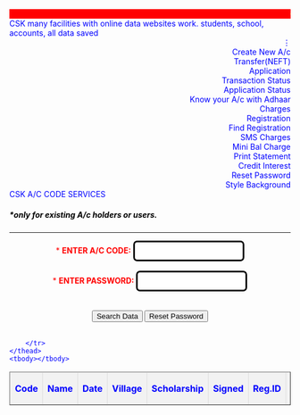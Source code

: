 <!DOCTYPE html>
<html lang="en">
<head>
    <meta charset="UTF-8">
    <meta name="viewport" content="width=device-width, initial-scale=1.0">
    <title>Registration Details</title>
    <style>
       
    
   .upload-box {
            position: absolute;
            top: 20px;
            left: 20px;
            background: rgba(255, 255, 255, 0.8);
            padding: 15px;
            border-radius: 10px;
        }
       
       
 
 body {
 
  transition: background-image 0.5s ease-in-out;
    margin: 0;
    padding: 0;
   font-family: 'Nunito', sans-serif;
  }

   .container, .footer, .menu-container {
    
    
    
   border-radius: 10px;
    box-shadow: 0px 0px 10px rgba(0,0,0,0.1);
    padding: 15px;
    margin: 20px;
  }
 
   button {
      padding: 10px 20px;
      background-color: black;
      color: white;
      border: none;
      border-radius: 5px;
      cursor: pointer;
    }

  .result {
      background: #e6ffe6;
      padding: 15px;
      border-radius: 10px;
      margin-top: 15px;
    }   
       
  .footer {
    background-color: #f1f1f1;
    text-align: center;
    font-weight: bold;
    padding: 10px;
    border-top: 3px solid #004aad;
  }

       
       
       
       
       
       
       
       
       
       
       
       
  .container {
      
  padding: 20px;
      border-radius: 10px;
      box-shadow: 0 0 10px #ccc;
      max-width: 1000px;
      margin: auto;
    }
       
       
       
       
           
   .ss {
      background-color: yellow;
      padding: 15px;
      border-radius: 10px;
      box-shadow: 0 0 10px #ccc;
      max-width: 1000px;
      margin: auto;
    }
       
       
       
       
       
   .codes    {
               border: 2px solid black;
            border-radius: 4px;
            outline: none;
            padding: 4px;
            color: black;
            
   }
       
       
.cods    {
           
   border: 2px solid black;
            border-radius: 7px;
            outline: none;
            padding: 8px;
            color: black;
            
   }   
        .sub {
            color: white;
            background: blue;
            padding: 10px 20px;
            border: none;
            cursor: pointer;
            border-radius: 15px;
        }
        .sub:hover {
            background-color: darkgreen;
        }
        table {
            width: 100%;
            border-collapse: collapse;
        }
        th, td {
            border: 1px solid #dddddd;
            text-align: left;
            padding: 8px;
        }
        th {
            background-color: #f2f2f2;
            font-weight: bold;
        }
        td {
            color: black;
            font-weight: bold;
        }
     
     
     
 .code {
            border: 2px solid black;
            border-radius: 5px;
            outline: none;
            padding: 5px;
            color: black;
        }
        .pass {
            border: 3px solid black;
            border-radius: 7px;
            outline: none;
            padding: 8px;
            color: black;
        }
        .code:focus {
            border: 2px solid blue;
        }
        .pass:focus {
            border: 3px solid red;
        }
      .menu-container {
      
background-color: white;
    position: relative;
    text-align: right;
  }

  .dots {
    font-size: 24px;
    cursor: pointer;
  }
  
.menu-options {

background-color: white;
  display: none;
  position: absolute;
  right: 0;
  top: 30px;
  background color: white;
  border: 1px solid #ccc;
  width: 160px;
  box-shadow: 0px 4px 8px rgba(0,0,0,0.1);
  z-index: 999;
  color: black;
  text-align: left;
  
}

.menu-options div {
  padding: 10px;
  cursor: pointer;
  border-bottom: 1px solid #eee;
}

.menu-options div:hover {
  background-color: #f2f2f2;
  
  font-weight: bold;
}   
           
        
      
   .spinner {
  border: 8px solid #f3f3f3;
  border-top: 8px solid blue;
  border-radius: 50%;
  width: 60px;
  height: 60px;
  animation: spin 1s linear infinite;
  margin: auto;
}

@keyframes spin {
  0% { transform: rotate(0deg); }
  100% { transform: rotate(360deg); }
}

.logo-header {
  background: linear-gradient(90deg, #004aad, #0096c7);
  color: white;
  padding: 10px ;
  font-family: 'Segoe UI', sans-serif;
  display: flex;
  align-items: center;
  justify-content: center;
  gap: 15px;
  border-radius: 10px;
  box-shadow: 0 4px 8px rgba(0, 0, 0, 0.2);
  margin-bottom: 15px;
}

.logo-icon {
  background: yellow;
  color: black;
  padding: 8px 12px;
  font-weight: bold;
  font-size: 15px;
  border-radius: 50%;
  box-shadow: 0 2px 6px rgba(0,0,0,0.3);
}

.logo-text {
  font-size: 18px;
  font-weight: bold;
  letter-spacing: 1px;
}

  
   </style>
</head>
<body text="blue">
    
<marquee bgcolor="red" scrolldelay="1" scrollamount="1">
    <font color="yellow"><b>ONLY FOR ADMIN PURPOSE USING SATURDAY AND SUNDAY AFFI. TO JASKARAN SINGH DEOL</b></font>
</marquee>
<br>

<div class="footer">
    CSK many facilities with online data websites work. students, school, accounts, all data saved
</div>




<div class="menu-container">
  <div class="dots" onclick="toggleMenu()">⋮</div>
  <div id="menuOptions" class="menu-options">
        <div onclick="showNewStudentForm()">Create New A/c</div>
    
  
    
   <div onclick="transferACM()">Transfer(NEFT)</div>
    
   <div onclick="Application()">Application</div> 
   
   <div onclick="transactionSearchWithId()">Transaction Status</div>
        <div onclick="ASTATUS()">Application Status</div>    
        <div onclick="knowyourAC()">Know your A/c with Adhaar</div>
    
   <div onclick="alert('Registration : 40/-  \n Application : 20/-  \n Transfer : 0/- \n Mini Bal limit for non UPI A/C: 200/-  \n Mini Bal Limit for UPI A/C : 500/-')">Charges</div>
    
  <div onclick="REGEX()">Registration</div> 

 <div onclick="find()">Find Registration</div> 
   <div onclick="cutSmsAlertChargesForAll()">SMS Charges</div>  
     
 <div onclick="cutMiniBalForAll()">Mini Bal Charge </div>
 
 <div onclick="statement()">Print Statement </div>
 
 
<div onclick="creditInterestToAll()">Credit Interest</div>
        <div onclick="resetPassword()">Reset Password</div>
  
   <div onclick="back()">Style Background</div>
    
 
  
    
  </div>
</div>

<div class="container">
    
    
 <div class="logo-header">
  <span class="logo-icon">CSK</span>
  <span class="logo-text">A/C CODE SERVICES</span>
</div>
    
<h5><font color="black"> *only for existing A/c holders or users.</font></h5>

<div id="transactionSearchWithIdd" style="display:none;">
    <!-- SEARCH TRANSACTION ID -->
    <form id="studentForm">
        <input type="hidden" id="editingRowIndex">
<h3>Search Transaction by ID</h3>
<input type="text" class="cods" id="searchTransactionId" placeholder="Enter Transaction ID" />
<button onclick="searchTransactionById()">Search</button>
<div id="transactionStatusResult"></div>
<br>

</div>


       
   <div id="newStudentFormContainer" style="display:none;">
    <!-- START OF NEW STUDENT FORM -->
    <center><b><h2><font color= black>New Student A/c</font></h2></b></center>
      <!-- All your form fields like CREATE CODE, DATE, BALANCE, etc. -->
    <!-- ... keep as is ... -->
      
      
 <label for="newCode"><b>CREATE NEW CODE:</b></label>
        <input type="number" id="newCode" class="code"> 
        <input type="button" value="Add Data" class="sub" onclick="addStudent()">
        <br><hr>
    <br>

   <label for="studentD"><b>CODE DATE:</b></label>
        <input type="text" id="studentD" class="code" required>
    <label for="studentB"><b>A/C BALANCE :</b></label>
        <input type="number" id="studentB" class="code" required><br><br>
    <label for="studentreg"><b>NAME :</b></label>
        <input type="text" id="studentreg" class="code" required>

   <label for="studentrecipt"><b>VILLAGE :</b></label>
        <input type="text" id="studentrecipt" class="code" required>
     <label for="studentstatus"><b>REG. ID:</b></label>
        <input type="text" id="studentstatus" class="code"><br><br>

   <label for="studentAdhaar"><b>ADHAAR SEEDING :</b></label>
        <input type="text" id="studentAdhaar" class="code" required>

   <label for="studentPan"><b>SMS ALERTS! :</b></label>
<div class="toggle-group">
  
   <select id="studentPan" class="code">
            <option value="ENABLE">Enable</option>
            <option value="DISABLE">Disable</option>
        </select>
  
</div>
    
<br><br>

   <label for="studentform"><b>UPI NO.:</b></label>
        <input type="number" id="studentform" class="code">    <label for="studentpay"><b>SCHOLARSHIP:</b></label>
    <input type="text" id="studentpay" class="code">
         <br><br>
     <label for="studentTD"><b>SIGNED VALID TILL :</b></label>
        <input type="date" id="studentTD" class="code" required>

   <label for="studentsign"><b>A/C TYPE:</b></label>
        <select id="studentsign" class="code">
        <option value="SB(NON-UPI)">SB(NON-UPI)</option>
            <option value="SB(UPI)">SB(UPI)</option>
            <option value="BSBD">SB TINY(BSBD)</option>
                </select><br><br>
      <label for="studenttype"><b>TODAY DATE :</b></label>
        <input type="date" id="studenttype" class="code" required>
        <br><br>
        
  </div>
        
<hr>

<div id="knowyourACd" style="display:none;">
    <!-- knowyourAC-->
    
<center>
    <font color="red">*</font>
    <label for="aadhaarSearch"><font color="red"><b>SEARCH A/C WITH AADHAAR:</b></font></label>
    <input type="text" id="aadhaarSearch" class="pass">
    <input type="button" value="Search Aadhaar" class="sub" onclick="searchByAadhaar()">
</center>
<br><br>
</div>


<div id="transferACM" style="display:none;">
    <!-- knowyourAC-->
    

   <h3> <font color="blue">  <b><center><u>TRANSFER (NEFT/UPI)</center></u></b></font></h3>
   
   <font color="blue"><b>* Money Transfer only from UPI A/C</b></font><br><br>
       <label for="transferACfrom"><font color="black"><b>From (A/c No.) :</b></font></label>
<input type="text" id="transferACfrom" class="code" >

   <label for="transferACname"><font color="black"><b>From :</b></font></label>
    <input type="text" id="transferACname" placeholder="From Name" class="code"  readonly/><br><br>
       <label for="upiN"><font color="black"><b>UPI NO : </b></font></label>
    <input type="text" id="upiN" placeholder="UPI NUMBER" class="code"  readonly/>
        <label for="signN"><font color="black"><b>Signed till :</b></font></label>
    <input type="text" id="signN" placeholder="validity" class="code"  readonly/><BR><br>
    
  <font color="blue"><b>* Money Transfer to UPI, NON-UPI,Any A/C</b></font><br><br>
    
  <label for="transferACto"><font color="black"><b>To (A/c No.) :</b></font></label>
    <input type="text" id="transferACto" class="code">
    
 <label for="transferACtoName"><font color="black"><b>To  :</b></font></label>
    <input type="text" placeholder="To Name" id="transferACtoName" class="code"  readonly/><br><BR>
    
   <label for="transferACbalance"><font color="black"><b> Amount :</b></font></label>
    <input type="number" id="transferACbalance" class="code"><br><br>
    
  <center><input type="button" value="Transfer" class="sub" onclick="transferACMd()">
</center>
<br><br>
</div>


<div id="REGEX" style="display:none;">
    <!-- knowyourAC-->
    <CENTER ><H4><B> EXAM REGISTRATION</B></H4></CENTER>
    <font color="black"></font>
    <label for="regNoreg"><font color="black"><b>Reg./EC No :</b></font></label>
    <input type="text" id="regNoreg" class="code">
    
    
   <label for="account"><font color="black"><b>A/C No:</b></font></label>
    <input type="text" id="account" placeholder="account number" class="code"  /><br><BR>
    
    
    
  <label for="name"><font color="black"><b>Name:</b></font></label>
    <input type="text" id="name" placeholder="Name" class="code" readonly />
    <label for="date"><font color="black"><b>Date :</b></font></label>
    <input type="date" id="date" class="code"><br><BR>
        <label for="amount"><font color="black"><b>Fees(Swipe dr)  :</b></font></label>
    <input type="text" placeholder="INR" id="amount" class="code"  /><br><BR>
        <H5> <B> *FILL AFTER RESULT....  </B></H5>
    <label for="PRICEAMOUNT"><font color="black"><b>Price Amount :</b></font></label>
    <input type="text" placeholder="price" id="PRICEAMOUNT" class="code"  />
   <label for="TRXID"><font color="black"><b>TRX ID :</b></font></label>
    <input type="text" placeholder="" id="TRXID" class="code"  /><br>
    
<label for="RESULT"><font color="black"><b>Result (in M.O.)  :</b></font></label>
    <input type="number" placeholder="" id="RESULT" class="code"  /><br><BR>
    
   <center><input type="button" value="Register" class="sub" onclick="submitreg()">
</center>
<br><br>
</div>









<div id="find" style="display:none;">
          <center>  <u><h4> <font color="blue"> CHECK REGISTRATION STATUS</font></hr></u></center><br><br>
        <label for="regNoSearch"><font color="black"><b>Reg./EC No :</b></font></label>
    <input type="text" id="regNoSearch" class="code"><br>
    
    
  <br>  
   
    
   <center><input type="button" value="proceed" class="sub" onclick="findreg()">
</center>
<br><br>



<table id="searchResultTable" border="1" style="display: none; margin-top: 10px; width: 100%;">
  <thead>
    <tr>
      <th>Registration No</th>
      <th>Name</th>
      <th>Account</th>
      <th>Date</th>
      <th>Fees (₹)</th>
      <th>Price(₹) </th>
      <th>TRX ID</th>
      <th>Result (M.M.10)</th>
      <th>Action</th>
      
    </tr>
  </thead>
  <tbody></tbody>
</table>
<BR>

</div>



<div id="Application" style="display:none;">
    <!-- knowyourAC-->
    <CENTER ><u><H4><B> APPLICATION </B></H4></u></CENTER>

 <font color="black"></font>
    <label for="regNoreg1"><font color="black"><b>APPLICATION No :</b></font></label>
    <input type="text" id="regNoreg1" class="code"><br><br>
    
    
  <label for="account1"><font color="black"><b>A/C No:</b></font></label>
    <input type="text" id="account1" placeholder="account number" class="code"  />    
    <label for="name1"><font color="black"><b>Name:</b></font></label>
    <input type="text" id="name1" placeholder="Name" class="code" readonly /><br><br>
    
  <label for="date1"><font color="black"><b>Date :</b></font></label>
    <input type="date" id="date1" class="code">
    
  
  
  <label for="amount1"><font color="black"><b>APPLY FOR  :</b></font></label>
    <select id="amount1" class="code">
      <option value="APPLY SIGNED">APPLY SIGNED</option>
            
<option value="APPLY DUPLICATE PASSBOOK">APPLY DUPLICATE PASSBOOK</option>       
          
   <option value="ADHAAR SEEDING">ADHAAR SEEDING</option>

<option value="BLOCK/CLOSE UPI(OAPS)">BLOCK/CLOSE UPI(OAPS)</option>

   <option value="APPLY UPI(OAPS)">APPLY UPI(OAPS)</option>
                  <option value="ENABLE SMS ALERTS">ENABLE SMS ALERTS</option>
        <option value="DISABLE SMS ALERTS">DISABLE SMS ALERTS</option>
        <option value="UPDATE PERSONAL DETAILS">UPDATE PERSONAL DETAILS</option>
           <option value="Account Convert(SB)TO(BSBD)">Account Convert(SB)TO(BSBD)</option>
        
   <option value="Account Convert(BSBD)TO(SB)">Account Convert(BSBD)TO(SB)</option> 
        <option value="CLOSE A/C">CLOSE A/C</option>
        
  </select><br><br>
    
    
  <label for="PRICEAMOUNT1"><font color="black"><b>Fees(Swipe dr):</b></font></label>
    <input type="text" placeholder="INR" id="PRICEAMOUNT1" class="code"  />
   
        
        
        
    
 <label for="TRXID1"><font color="black"><b>PAYMENT STATUS :</b></font></label>
    <select id="TRXID1" class="code">
            <option value="Pending">Pending</option>
            <option value="Ok">Ok</option>
            <option value="Declined">Declined</option>
            
  </select>
    
  <label for="RESULT1"><font color="black"><b>STATUS  :</b></font></label>
    <select id="RESULT1" class="code">
            <option value="Pending">Pending</option>
            <option value="Ok">Ok</option>
            <option value="Declined">Declined</option>
            
  </select><br><br>  
    <center><input type="button" value="APPLY" class="sub" onclick="APL()">
</center>
<br><br><hr>
</div>


<div id="ASTATUS" style="display:none;">
     <center>  <u><h4> <font color="blue"> CHECK APPLICATION STATUS</font></hr></u></center><br><br>
        
        
  <label for="regNoSearch1"><font color="black"><b>APPLICATION NUMBER :</b></font></label>
 <input type="text" id="regNoSearch1" class="code"><br>
    
    
  <br>  
   
    
   <center><input type="button" value="proceed" class="sub" onclick="CHECKSTATUS()">
</center>
<br><br>



<table id="searchResultTable1" border="1" style="display: none; margin-top: 10px; width: 100%;">
  <thead>
    <tr>
      <th>APPLICATION NO</th>
      <th>NAME</th>
      <th>A/C</th>
      <th>DATE</th>
      <th>APPLICATION</th>
      <th>Fees(₹) </th>
      <th>PAYMENT STATUS</th>
      <th>STATUS</th>
      <th>Action</th>
      
    </tr>
  </thead>
  <tbody></tbody>
</table>
<BR><br>

</div>

<div id="statement" style="display:none;">
    <!-- knowyourAC-->
    

   <h3> <font color="blue">  <b><center><u>STATEMENT OF ACCOUNT</center></u></b></font></h3>
   
  <label for="ac"><font color="black"><b>A/c No.:</b></font></label>
<input type="text" id="ac" class="code" >

  <label for="ACname"><font color="black"><b>Name:</b></font></label>
    <input type="text" id="ACname" placeholder=" A/C holder" class="code" /><br><br>
   
<label for="fromdate"><font color="black"><b>From Date:</b></font></label>
    <input type="date" id="fromdate" class="code">
        <label for="todate"><font color="black"><b>To Date :</b></font></label>
    <input type="date" id="todate" class="code" /><br><BR>
    
    
 <center><input type="button" value="Download Statement" class="sub" onclick="Mystatement()">
</center>
<br><br>
</div>


<div  id="back" style="display:none;">
    <label>Select Background Image:</label>
    <input type="file" id="bgUploader" accept="image/*">
</div>


<div  id="back1" style="display:none;">
    
<h2>Upload Logo Online</h2>
  <img id="logo" src="" alt="Logo will appear here">
  <br>
  <input type="file" id="logoInput" accept="image/*">
</div>




   <center>
            <font color="red">*
            <label for="studentID"><b>ENTER A/C CODE:</b></font></label> 
            <input type="text" id="studentID" class="pass" required> 
        </center>
        <br>

  <center>
            <font color="red">*</font>  
            <label for="password"><font color="red"><b>ENTER PASSWORD:</b></font></label>
            <input type="password" id="password" class="pass" required>
        </center><br><br>

<center>
            <input type="button" value="Search Data" class="sub" onclick="searchStudent()" onclick="showSpinner()">
            
   <input type="button" value="Save Changes" id="saveButton" class="sub" style="display:none;" onclick="saveEditedStudent()">      
      <input type="button" value="Reset Password" class="sub" onclick="resetPassword()">      
      </center>
    </form>
</div>

<br>

<table id="feesTable" border="1">
    <thead>
        <tr>
            <th>Code</th>
            <th>Name</th>
            <th>Date</th>
            <th>Village</th>
            <th>Scholarship</th>
            <th>Signed</th>
            <th>Reg.ID</th>
            <th>UPI NO.</th>
            <th>ADHAAR seeding</th>
            <th>SMS Alerts</th>
            <th>BAL.(INR)</th>
            <th>Last Update</th>
            <th>A/C Type</th>
           
        </tr>
    </thead>
    <tbody></tbody>
</table>

<div id="transactionHistory" style="margin-top:20px;"></div>
<br>

<script>
    
    
    
 function statement() {
    document.getElementById("statement").style.display = "block";
    window.scrollTo(0, document.getElementById("statement").offsetTop);
}

    function statement() {
    const form = document.getElementById("statement");
    form.style.display = (form.style.display === "none" || form.style.display === "") ? "block" : "none";
    if (form.style.display === "block") 
    {
        window.scrollTo(0, form.offsetTop);
    }
}


   function Mystatement() {
   
   const password = prompt("Enter password to proceed:");
    if (password !== localStorage.getItem("adminPassword")) {
        alert("Incorrect password.");
        return;
    }
   
    const code = document.getElementById("ac").value.trim(); // FIXED HERE
    const from = new Date(document.getElementById("fromdate").value);
    const to = new Date(document.getElementById("todate").value);

    if (!code || isNaN(from) || isNaN(to)) {
        alert("Please fill in all fields correctly.");
        return;
    }

    const transactions = JSON.parse(localStorage.getItem("transactions")) || [];

    let filtered = transactions.filter(t => {
        if (t.sender !== code && t.recipient !== code) return false;

        const date = new Date(t.date);
        return date >= from && date <= to;
    });

    let historyDiv = document.getElementById("transactionHistory");

    if (filtered.length === 0) {
        historyDiv.innerHTML = `<h3>No transactions found for selected dates for A/c: <span style="color:blue;">${code}</span></h3>`;
        return;
    }

    filtered.reverse(); // latest first

    let html = `<h3>Filtered Statement for <span style="color:black;">${code}</span>:</h3>
    <h4>From Date : <span style="color:black; background:white">${from} </span>:</h4>
    <h4> To Date : <span style="color:black; background:white">${to} </span>:</h4>
    <table   bgcolor="white"
    border="3" cellpadding="1" cellspacing="0" style="border-collapse:collapse; width:100%;">
        <thead>
            <tr style="background:yellow">
                <th>Transaction ID</th>
                <th>Type</th>
                <th>Amount</th>
                <th>A/C or UPI</th>
                <th>Date</th>
                <th>Available Balance</th>
            </tr>
        </thead><tbody>`;

    filtered.forEach(t => {
        let isSender = t.sender === code;
        let amount = (isSender ? "-" : "+") + "₹" + parseFloat(t.amount).toFixed(2);
        let balance = isSender ? t.senderBalance : t.recipientBalance;
        let type = t.type === "deposit" ? "Deposit" : t.type === "withdraw" ? "Withdraw" : (isSender ? "Debit" : "Credit");
        let color = (isSender && t.type !== "deposit") || t.type === "withdraw" ? "red" : "green";
        let otherParty = isSender ? t.recipient : t.sender;

        html += `<tr>
            <td>${t.transactionId}</td>
            <td> ${type}</td>
            <td> ${amount}</td>
            <td>${otherParty}</td>
            <td>${t.date}</td>
            <td>₹${balance}</td>
        </tr>`;
    });

    html += `</tbody></table>`;
    historyDiv.innerHTML = html;
}

 
function creditInterestToAll() {
    const password = prompt("Enter password to proceed:");
    if (password !== localStorage.getItem("adminPassword")) {
        alert("Incorrect password.");
        return;
    }

    let students = JSON.parse(localStorage.getItem("students")) || [];
    let transactions = JSON.parse(localStorage.getItem("transactions")) || [];

    const interestRate = 0.02; // 2% interest
    const today = new Date();
    const currentMonth = today.getMonth();
    const currentYear = today.getFullYear();
    const todayFormatted = today.toLocaleString();

    let creditedStudents = [];

    students.forEach((student, index) => {
        const alreadyCredited = transactions.some(txn => {
            const txnDate = new Date(txn.date);
            return (
                txn.recipient === student.studentID &&
                txn.type === "Credit Interest" &&
                txnDate.getMonth() === currentMonth &&
                txnDate.getFullYear() === currentYear
            );
        });

        if (alreadyCredited) return;

        let currentBalance = parseFloat(student.studentB || 0);
        let interest = parseFloat((currentBalance * interestRate).toFixed(2));

        if (interest > 0) {
            student.studentB = (currentBalance + interest).toFixed(2);
            students[index] = student;

            transactions.push({
                transactionId: Date.now() + "" + Math.floor(Math.random() * 1000),
                sender: "CREDIT INTEREST",
                recipient: student.studentID,
                amount: interest,
                date: todayFormatted,
                senderBalance: "N/A",
                recipientBalance: student.studentB,
                type: "Credit Interest",
                status: "SUCCESS"
            });

            creditedStudents.push(`${student.studentID} (₹${interest})`);
        }
    });

    localStorage.setItem("students", JSON.stringify(students));
    localStorage.setItem("transactions", JSON.stringify(transactions));

    if (creditedStudents.length > 0) {
        alert("Interest credited to the following A/cs:\n\n" + creditedStudents.join("\n\n"));
    } else {
        alert("No interest credited. Either already credited this month or balance too low.");
    }
}


   
function back() {
    document.getElementById("back").style.display = "block";
    window.scrollTo(0, document.getElementById("back").offsetTop);
}

    function back() {
    const form = document.getElementById("back");
    form.style.display = (form.style.display === "none" || form.style.display === "") ? "block" : "none";
    if (form.style.display === "block") 
    {
        window.scrollTo(0, form.offsetTop);
    }
}


    // Load background from localStorage on page load
    window.onload = function () 
    {
    
    
        const storedBg = localStorage.getItem("backgroundImage");
        if (storedBg) {
            document.body.style.backgroundImage = `url(${storedBg})`;
        }
    };

    // Upload and store background image in localStorage
    document.getElementById("bgUploader").addEventListener("change", function (e) {
        const file = e.target.files[0];
        if (!file) return;

        const reader = new FileReader();
        reader.onload = function () {
            const imageData = reader.result;
            localStorage.setItem("backgroundImage", imageData);
            document.body.style.backgroundImage = `url(${imageData})`;
        };
        reader.readAsDataURL(file);
    });
    
    
        
    
function cutSmsAlertChargesForAll() {
   
    const password = prompt("Enter password to proceed:");
    if (password !== localStorage.getItem("adminPassword")) {
        alert("Incorrect password.");
        return;
    }

    const students = JSON.parse(localStorage.getItem("students")) || [];
    const transactions = JSON.parse(localStorage.getItem("transactions")) || [];

    const today = new Date();
    
    let chargedCodes = [];

    students.forEach((student, index) => {
        const balance = parseFloat(student.studentB);
        const hasUpi = student.studentform && student.studentform.trim() !== "";

        // ⛔ Skip if studentsign is "BSBD"
        if (student.studentsign && student.studentsign.trim().toUpperCase() === "BSBD") {
            return;
        }
        
          // ⛔ Skip if studentPan is "DISABLE"
        if (student.studentPan && student.studentPan.trim().toUpperCase() === "DISABLE") {
            return;
        }  
        

        const chargeAmount = 20; // Flat ₹20 charge

       

             {
                // Deduct balance
                student.studentB = (balance - chargeAmount).toFixed(2);
                students[index] = student;

                // Save transaction
                transactions.push({
                    transactionId: Date.now() + "" + Math.floor(Math.random() * 1000),
                    sender: student.studentID,
                    recipient: "SMS BULK CHARGES",
                    amount: chargeAmount,
                    date: today.toLocaleString(),
                    senderBalance: student.studentB,
                    type: "MiniBalAuto"
                });

                chargedCodes.push(`${student.studentID} (₹${chargeAmount})`);
            }
        
    });

    localStorage.setItem("students", JSON.stringify(students));
    localStorage.setItem("transactions", JSON.stringify(transactions));

    if (chargedCodes.length > 0) {
        alert(`Sms Bulk Charge (₹20) deducted from:\n\n${chargedCodes.join('\n')}`);
    } else {
        alert("No Codes charged this month.");
    }

    searchStudent(); // Refresh display
}

 function CHECKSTATUS() {
    const password = prompt("Enter password to Login:");
    const storedPassword = localStorage.getItem("adminPassword");

    if (password !== storedPassword) {
        alert("Incorrect password.");
        return;
    }

    const regNoSearch1 = document.getElementById("regNoSearch1").value.trim();
    if (!regNoSearch1) {
        alert("Please enter Application ID");
        return;
    }

    const registrations = JSON.parse(localStorage.getItem("registrations")) || [];
    const found = registrations.find(r => r.regNoreg1 === regNoSearch1);

    const table = document.getElementById("searchResultTable1");
    const tbody = table.querySelector("tbody");
    tbody.innerHTML = ""; // Clear old rows

    if (found) {
     registrations.forEach((reg, index) => {
    if (reg.regNoreg1 === regNoSearch1) 
    {
        const resultColor = (reg.result1 && reg.result1.toLowerCase() === "pending") ? "red" : "green";
        
        
        const resultColor1 = (reg.trxid1 && reg.trxid1.toLowerCase() === "pending") ? "red" : "green";
        

        const row = document.createElement("tr");
        row.innerHTML = `
            <td>${reg.regNoreg1}</td>
            <td>${reg.name1}</td>
            <td>${reg.account1}</td>
            <td>${reg.date1}</td>
            <td><span style="color:green;">${reg.amount1}</span></td>
            <td>₹${reg.price1 || ""}</td>
            <td><span style="color:${resultColor1};">${reg.trxid1 || ""}</span></td>
            
            <td><span style="color:${resultColor};">${reg.result1 || ""}</span></td>
            <td><button onclick="EDITAPP(${index})">Edit</button></td>
        `;
        tbody.appendChild(row);
    }
});
        table.style.display = "table";
    } else {
        alert("❌ Application Number not found.");
        table.style.display = "none";
    }

    document.getElementById("regNoSearch1").value = "";
}

function EDITAPP(index) {
    const password = prompt("Enter password to Login:");
    const storedPassword = localStorage.getItem("adminPassword");

    if (password !== storedPassword) {
        alert("Incorrect password.");
        return;
    }

    const registrations = JSON.parse(localStorage.getItem("registrations")) || [];
    const reg = registrations[index];

    if (!reg) {
        alert("❌ Record not found.");
        return;
    }

    // Fill form fields
    document.getElementById("regNoreg1").value = reg.regNoreg1;
    document.getElementById("account1").value = reg.account1;
    document.getElementById("name1").value = reg.name1;
    document.getElementById("date1").value = reg.date1;
    document.getElementById("amount1").value = reg.amount1;
    document.getElementById("PRICEAMOUNT1").value = reg.price1;
    document.getElementById("TRXID1").value = reg.trxid1;
    document.getElementById("RESULT1").value = reg.result1;

    document.getElementById("Application").style.display = "block";
    window.scrollTo(0, document.getElementById("Application").offsetTop);
    localStorage.setItem("editIndex1", index);
}

function ASTATUS() {
    document.getElementById("ASTATUS").style.display = "block";
    window.scrollTo(0, document.getElementById("ASTATUS").offsetTop);
}

    function ASTATUS() {
    const form = document.getElementById("ASTATUS");
    form.style.display = (form.style.display === "none" || form.style.display === "") ? "block" : "none";
    if (form.style.display === "block") 
    {
        window.scrollTo(0, form.offsetTop);
    }
}

document.getElementById("account1").addEventListener("input", function () {
    const account1 = this.value.trim();
    const students = JSON.parse(localStorage.getItem("students")) || [];
    const student = students.find(s => s.studentID === account1);
    document.getElementById("name1").value = student ? student.studentreg1 : "";
});





function APL() {
    const password = prompt("Enter password to APPLY:");
    const storedPassword = localStorage.getItem("adminPassword");

    if (password !== storedPassword) {
        alert("Incorrect password.");
        return;
    }

    const regNoreg1 = document.getElementById("regNoreg1").value.trim();
    const account1 = document.getElementById("account1").value.trim();
    const nameInput = document.getElementById("name1");
    let name1 = nameInput.value.trim();

    const students = JSON.parse(localStorage.getItem("students")) || [];
    const matchedStudent1 = students.find(s => s.studentID === account1);

    if (!matchedStudent1) {
        alert("❌ No student found with this Account number.");
        return;
    }

    // Auto-fill name if missing
    if (!name1) {
        name1 = matchedStudent1.studentreg1 || "";
        nameInput.value = name1;
    }

    const date1 = document.getElementById("date1").value.trim();
    const amount1 = document.getElementById("amount1").value.trim();
    const price1 = document.getElementById("PRICEAMOUNT1").value.trim();
    const trxid1 = document.getElementById("TRXID1").value.trim();
    const result1 = document.getElementById("RESULT1").value.trim();

    if (!regNoreg1) {
        alert("Application Number is required.");
        return;
    }

    const regData = {
        regNoreg1, account1, name1, date1,
        amount1, price1, trxid1, result1
    };

    let registrations = JSON.parse(localStorage.getItem("registrations")) || [];
    const editIndex1 = localStorage.getItem("editIndex1");

    if (editIndex1 === null) {
        const alreadyExists = registrations.some(r => r.regNoreg1 === regNoreg1);
        if (alreadyExists) {
            alert("❌ This Application Number is already applied.");
            return;
        }
        registrations.push(regData);
        alert("✔️ Application Apply successfully!");
    } else {
        registrations[editIndex1] = regData;
        localStorage.removeItem("editIndex1");
        alert("✔️ Application updated successfully!");
    }

    localStorage.setItem("registrations", JSON.stringify(registrations));

    // Clear fields
    ["regNoreg1", "account1", "name1", "date1", "amount1", "PRICEAMOUNT1", "TRXID1", "RESULT1"]
        .forEach(id => document.getElementById(id).value = "");

    document.getElementById("Application").style.display = "none";
}
 
 function Application() {
    document.getElementById("Application").style.display = "block";
    window.scrollTo(0, document.getElementById("Application").offsetTop);
}

    function Application() {
    const form = document.getElementById("Application");
    form.style.display = (form.style.display === "none" || form.style.display === "") ? "block" : "none";
    if (form.style.display === "block") 
    {
        window.scrollTo(0, form.offsetTop);
    }
}

 
 
 
function cutMiniBalForAll() {
    const password = prompt("Enter password to proceed:");
    if (password !== localStorage.getItem("adminPassword")) {
        alert("Incorrect password.");
        return;
    }

    const students = JSON.parse(localStorage.getItem("students")) || [];
    const transactions = JSON.parse(localStorage.getItem("transactions")) || [];

    const today = new Date();
   
    let chargedCodes = [];

    students.forEach((student, index) => {
        const balance = parseFloat(student.studentB);
        const hasUpi = student.studentform && student.studentform.trim() !== "";

        // ⛔ Skip if studentsign is "BSBD"
        if (student.studentsign && student.studentsign.trim().toUpperCase() === "BSBD") {
            return;
        }

        const balanceLimit = hasUpi ? 500 : 200;

        // Calculate 1.5% charge
        const chargeAmount = parseFloat((balance * 0.26).toFixed(2));

        if (balance < balanceLimit && balance >= chargeAmount && chargeAmount > 0) {
            

            {
                // Deduct balance
                student.studentB = (balance - chargeAmount).toFixed(2);
                students[index] = student;

                // Save transaction
                transactions.push({
                    transactionId: Date.now() + "" + Math.floor(Math.random() * 1000),
                    sender: student.studentID,
                    recipient: "MINI BAL CHARGE",
                    amount: chargeAmount,
                    date: today.toLocaleString(),
                    senderBalance: student.studentB,
                    type: "MiniBalAuto"
                });

                chargedCodes.push(`${student.studentID} (₹${chargeAmount})`);
            }
        }
    });

    localStorage.setItem("students", JSON.stringify(students));
    localStorage.setItem("transactions", JSON.stringify(transactions));

    if (chargedCodes.length > 0) {
        alert(`Mini Balance Charge (1.5%) deducted from:\n\n${chargedCodes.join('\n')}`);
    } else {
        alert("No Codes charged this month.");
    }

    searchStudent(); // Refresh display
}


 function findreg() {
    let password = prompt("Enter password to Login:");
    const storedPassword = localStorage.getItem("adminPassword");

    if (password !== storedPassword) {
        alert("Incorrect password.");
        return;
    }

    const regNoSearch = document.getElementById("regNoSearch").value.trim();
    if (!regNoSearch) {
        alert("Please enter Registration No.");
        return;
    }

    const registrations = JSON.parse(localStorage.getItem("registrations")) || [];
    const found = registrations.find(r => r.regNoreg === regNoSearch);

    const table = document.getElementById("searchResultTable");
    const tbody = table.querySelector("tbody");
    tbody.innerHTML = ""; // Clear previous results

    if (found) {
        registrations.forEach((reg, index) => {
            if (reg.regNoreg === regNoSearch) {
                const row = document.createElement("tr");
                row.innerHTML = `
                    <td>${reg.regNoreg}</td>
                    <td>${reg.name}</td>
                    <td>${reg.account}</td>
                    <td>${reg.date}</td>
                    <td><span style="color:green;">₹${reg.amount}</span></td>
                    <td>₹${reg.price || ""}</td>
                    <td><span style="color:red;">${reg.trxid || ""}</span></td>
                    <td>${reg.result || ""}</td>
                    <td><button onclick="editRegistration(${index})">Edit</button></td>
                `;
                tbody.appendChild(row);
            }
        });
        table.style.display = "table";
    } else {
        alert("❌ Registration not found.");
        table.style.display = "none";
    }

    document.getElementById("regNoSearch").value = "";
}
function editRegistration(index)
 {
 
 let password = prompt("Enter password to Login:");
    const storedPassword = localStorage.getItem("adminPassword");

    if (password !== storedPassword) {
        alert("Incorrect password.");
        return;
    }

 
    const registrations = JSON.parse(localStorage.getItem("registrations")) || [];
    const reg = registrations[index];

    if (!reg) {
        alert("❌ Record not found.");
        return;
    }

    // Fill form with existing data
    document.getElementById("regNoreg").value = reg.regNoreg;
    document.getElementById("account").value = reg.account;
    document.getElementById("name").value = reg.name;
    document.getElementById("date").value = reg.date;
    document.getElementById("amount").value = reg.amount;
    document.getElementById("PRICEAMOUNT").value = reg.price;
    document.getElementById("TRXID").value = reg.trxid;
    document.getElementById("RESULT").value = reg.result;

    // Show the registration form
    document.getElementById("REGEX").style.display = "block";
    window.scrollTo(0, document.getElementById("REGEX").offsetTop);

    // Save index for editing
    localStorage.setItem("editIndex", index);
}


function find() {
    document.getElementById("find").style.display = "block";
    window.scrollTo(0, document.getElementById("find").offsetTop);
}

    function find() {
    const form = document.getElementById("find");
    form.style.display = (form.style.display === "none" || form.style.display === "") ? "block" : "none";
    if (form.style.display === "block") 
    {
        window.scrollTo(0, form.offsetTop);
    }
}

document.getElementById("account").addEventListener("input", function () {
    const account = this.value.trim();
    const students = JSON.parse(localStorage.getItem("students")) || [];
    const student = students.find(s => s.studentID === account);
    document.getElementById("name").value = student ? student.studentreg : "";
});




function submitreg() {
    const password = prompt("Enter password to Register:");
    const storedPassword = localStorage.getItem("adminPassword");

    if (password !== storedPassword) {
        alert("Incorrect password.");
        return;
    }

    const regNoreg = document.getElementById("regNoreg").value.trim();
    const account = document.getElementById("account").value.trim();
    let nameInput = document.getElementById("name");
    let name = nameInput.value.trim();

    const students = JSON.parse(localStorage.getItem("students")) || [];
    const matchedStudent = students.find(s => s.studentID === account);

    if (!matchedStudent) {
        alert("❌ No student found with this Account number.");
        return;
    }

    // Auto-fill name if empty
    if (!name) {
        name = matchedStudent.studentreg;
        nameInput.value = name;
    }

    // ✅ Check if student's signed date is valid
    let today = new Date();
    let signedTill = new Date(matchedStudent.studentTD);  // ✅ FIXED: Get from matched student
    if (today > signedTill) {
        alert("Registration blocked! A/C signed expired. Apply Signed for Registration. ❌");
        return;
    }

    // Collect remaining fields
    const date = document.getElementById("date").value.trim();
    const amount = document.getElementById("amount").value.trim();
    const price = document.getElementById("PRICEAMOUNT").value.trim();
    const trxid = document.getElementById("TRXID").value.trim();
    const result = document.getElementById("RESULT").value.trim();

    if (!regNoreg) {
        alert("Registration Number is required.");
        return;
    }

    const regData = {
        regNoreg,
        account,
        name,
        date,
        amount,
        price,
        trxid,
        result
    };

    let registrations = JSON.parse(localStorage.getItem("registrations")) || [];
    const editIndex = localStorage.getItem("editIndex");

    if (editIndex === null) {
        const alreadyExists = registrations.some(r => r.regNoreg === regNoreg);
        if (alreadyExists) {
            alert("❌ This Registration Number is already registered.");
            return;
        }
    }

    if (editIndex !== null) {
        registrations[editIndex] = regData;
        localStorage.removeItem("editIndex");
        alert("✔️ Registration updated successfully!");
    } else {
        registrations.push(regData);
        alert("✔️ Registration saved successfully!");
    }

    localStorage.setItem("registrations", JSON.stringify(registrations));

    const fieldIds = [
        "regNoreg", "account", "name", "date",
        "amount", "PRICEAMOUNT", "TRXID", "RESULT",
        "studentID", "password"
    ];
    fieldIds.forEach(id => {
        const input = document.getElementById(id);
        if (input) input.value = "";
    });

    document.getElementById("REGEX").style.display = "none";
}



function REGEX() {
    document.getElementById("REGEX").style.display = "block";
    window.scrollTo(0, document.getElementById("REGEX").offsetTop);
}

    function REGEX() {
    const form = document.getElementById("REGEX");
    form.style.display = (form.style.display === "none" || form.style.display === "") ? "block" : "none";
    if (form.style.display === "block") 
    {
        window.scrollTo(0, form.offsetTop);
    }
}

function transferACMd() {
    let password = prompt("Enter password to transfer money:");
    if (password !== localStorage.getItem("adminPassword")) {
        alert("Incorrect password.");
        return;
    }

    let fromAC = document.getElementById("transferACfrom").value.trim();
    let fromName = document.getElementById("transferACname").value.trim();
 
 
 let upiN = document.getElementById("upiN").value.trim();
 
 let signN = document.getElementById("signN").value.trim();
 
    let toAC = document.getElementById("transferACto").value.trim();
    let toName = document.getElementById("transferACtoName").value.trim();
    let amount = parseFloat(document.getElementById("transferACbalance").value.trim());

    if (!fromAC || !fromName || !toAC || !upiN || !signN || !toName || isNaN(amount) || amount <= 0) {
        alert("Please fill all fields with valid data.");
        return;
    }

    let students = JSON.parse(localStorage.getItem("students")) || [];

    let sender = students.find(s => s.studentID === fromAC && s.studentreg === fromName);
    let recipient = students.find(s => s.studentID === toAC);

    if (!sender) {
        alert("Sender account not found or name does not match.❌");
        return;
    }

    if (!recipient) {
        alert("Recipient account not found.❌");
        return;
    }

   
    let today = new Date();
    let signedTill = new Date(sender.studentTD); 
    
    // studentTD = "SIGNED VALID TILL"
    
    if (today > signedTill) {
        alert("Transaction blocked! A/C  signed expired. Apply Signed for Transfer Money. ❌");
        return;
    }

    if (amount > parseFloat(sender.studentB)) {
        alert("Insufficient balance in sender's account.");
        return;
    }

    let transactionId = generateRandomTransactionId(8);

    sender.studentB = (parseFloat(sender.studentB) - amount).toFixed(2);
    recipient.studentB = (parseFloat(recipient.studentB) + amount).toFixed(2);

    localStorage.setItem("students", JSON.stringify(students));

    let transactions = JSON.parse(localStorage.getItem("transactions")) || [];
    transactions.push({
        transactionId: transactionId,
        sender: sender.studentID,
        recipient: recipient.studentID,
        amount: amount,
        date: new Date().toLocaleString(),
        senderBalance: sender.studentB,
        type: "NEFT Transfer"
    });
    localStorage.setItem("transactions", JSON.stringify(transactions));

    alert(`₹${amount} transferred successfully from ${sender.studentID} to ${recipient.studentID}!\nTransaction ID: ${transactionId} ✔️`);

    // Clear fields
    ["transferACfrom", "transferACname", "upiN", "signN", "transferACto", "transferACtoName", "transferACbalance"]
        .forEach(id => document.getElementById(id).value = "");

    if (typeof searchStudent === "function") searchStudent(); // Refresh table
}






// Auto-fill FROM (Name, UPI, Signed till)
document.getElementById("transferACfrom").addEventListener("input", function () {
    let fromAC = this.value.trim();
    let students = JSON.parse(localStorage.getItem("students")) || [];
    let student = students.find(s => s.studentID === fromAC);

    document.getElementById("transferACname").value = student ? student.studentreg : "";
    document.getElementById("upiN").value = student ? student.studentform : "";
    document.getElementById("signN").value = student ? student.studentTD : "";
});

// Auto-fill TO (Name)
document.getElementById("transferACto").addEventListener("input", function () {
    let toAC = this.value.trim();
    let students = JSON.parse(localStorage.getItem("students")) || [];
    let student = students.find(s => s.studentID === toAC);

    document.getElementById("transferACtoName").value = student ? student.studentreg : "";
});

// Toggle Transfer Form
function transferACM() {
    const form = document.getElementById("transferACM");
    form.style.display = (form.style.display === "none" || form.style.display === "") ? "block" : "none";
    if (form.style.display === "block") {
        window.scrollTo(0, form.offsetTop);
    }
}

// Toggle New Student Form
function showNewStudentForm() {
    const form = document.getElementById("newStudentFormContainer");
    form.style.display = (form.style.display === "none" || form.style.display === "") ? "block" : "none";
    if (form.style.display === "block") {
        window.scrollTo(0, form.offsetTop);
    }
}

// Transaction ID generator
function generateRandomTransactionId(length) {
    const chars = 'ABCDEFGHIJKLMNOPQRSTUVWXYZ0123456789';
    let result = '';
    for (let i = 0; i < length; i++) {
        result += chars.charAt(Math.floor(Math.random() * chars.length));
    }
    return result;
}

    
  





function transferACM() {
    document.getElementById("transferACM").style.display = "block";
    window.scrollTo(0, document.getElementById("transferACM").offsetTop);
}

    function transferACM() {
    const form = document.getElementById("transferACM");
    form.style.display = (form.style.display === "none" || form.style.display === "") ? "block" : "none";
    if (form.style.display === "block") {
        window.scrollTo(0, form.offsetTop);
    }
}

  
    
    function showNewStudentForm() {
    document.getElementById("newStudentFormContainer").style.display = "block";
    window.scrollTo(0, document.getElementById("newStudentFormContainer").offsetTop);
}
    function showNewStudentForm() {
    const form = document.getElementById("newStudentFormContainer");
    form.style.display = (form.style.display === "none" || form.style.display === "") ? "block" : "none";
    if (form.style.display === "block") {
        window.scrollTo(0, form.offsetTop);
    }
}



function transactionSearchWithId() {
    document.getElementById("transactionSearchWithIdd").style.display = "block";
    window.scrollTo(0, document.getElementById("transactionSearchWithIdd").offsetTop);
}

    function transactionSearchWithId() {
    const form = document.getElementById("transactionSearchWithIdd");
    form.style.display = (form.style.display === "none" || form.style.display === "") ? "block" : "none";
    if (form.style.display === "block") {
        window.scrollTo(0, form.offsetTop);
    }
}


    
  function knowyourAC() {
    document.getElementById("knowyourACd").style.display = "block";
    window.scrollTo(0, document.getElementById("knowyourACd").offsetTop);
}
    function knowyourAC() {
    const form = document.getElementById("knowyourACd");
    form.style.display = (form.style.display === "none" || form.style.display === "") ? "block" : "none";
    if (form.style.display === "block") {
        window.scrollTo(0, form.offsetTop);
    }
}  
    


function searchByAadhaar() {
    let aadhaar = document.getElementById("aadhaarSearch").value.trim();
    let password = document.getElementById("password").value.trim();

    if (!aadhaar) {
        alert("Enter Aadhaar number.");
        return;
    }

    if (password !== localStorage.getItem("adminPassword")) {
        alert("Incorrect password.");
        return;
    }



    
    let students = JSON.parse(localStorage.getItem("students")) || [];
    let tableBody = document.getElementById("feesTable").getElementsByTagName('tbody')[0];
    tableBody.innerHTML = "";

    let found = false;

    students.forEach((student, index) => {
        if (student.studentAdhaar === aadhaar) {
            found = true;
            let row = tableBody.insertRow();
            Object.entries(student).forEach(([key, value]) => {
                let cell = row.insertCell();
                if (key === "studentB") {
                    cell.innerHTML = `<span style="color:green;">₹${value}</span>`;
                } else if (key === "studentTD") {
                    cell.innerHTML = `<span style="color:red;">${value}</span>`;
                } else if (key === "studentAdhaar") {
                    cell.innerHTML = `<span style="color:green;">${value}</span>`;
                } else {
                    cell.textContent = value;
                }
            });
            let actionsCell = row.insertCell();
            actionsCell.innerHTML = `
                
                <button onclick="transferToAdhaar(${index})">Aadhaar Transfer</button>`;
        }
    });

    if (!found) {
        alert("Aadhaar number not link in A/C. ❌");
    }

    // Clear Aadhaar and password fields
    document.getElementById("aadhaarSearch").value = "";
    document.getElementById("password").value = "";
}





function toggleMenu() {
    const menu = document.getElementById("menuOptions");
    menu.style.display = menu.style.display === "block" ? "none" : "block";
}

// Optional: Close menu when clicking outside
document.addEventListener("click", function (event) {
    const menu = document.getElementById("menuOptions");
    const dots = document.querySelector(".dots");
    if (!menu.contains(event.target) && !dots.contains(event.target)) {
        menu.style.display = "none";
    }
});





// Initial Setup
if (!localStorage.getItem("adminPassword")) {
    localStorage.setItem("adminPassword", "Q02");
}

let editIndex = null; // Declare this globally

// Add Student
function addStudent() {
    let password = document.getElementById("password").value.trim();
    if (password !== localStorage.getItem("adminPassword")) {
        alert("Incorrect password.");
        return;
    }

    let students = JSON.parse(localStorage.getItem("students")) || [];

    let newStudentID = document.getElementById("studentID").value.trim();
    let newStudentReg = document.getElementById("studentreg").value.trim();
    
    let newStudentAdhaar = document.getElementById("studentAdhaar").value.trim();
  
  
  // ✅ Check for duplicate Adhaar
    let isDuplicated = students.some(student => student.studentAdhaar === newStudentAdhaar);
    if (isDuplicated) {
        alert("❌ This Aadhaar number is already linked to another Account. This is an Existing customer.");
        return;
    }
  
    

    // ✅ Check for duplicate studentID
    let isDuplicate = students.some(student => student.studentID === newStudentID);
    if (isDuplicate) {
        alert("❌ Student with this Code (ID) already exists.");
        return;
    }

    

    let newStudent = {
        studentID: newStudentID,
        studentreg: newStudentReg,
        studentD: document.getElementById("studentD").value.trim(),
        studentrecipt: document.getElementById("studentrecipt").value.trim(),
        studentpay: document.getElementById("studentpay").value.trim(),
        studentTD: document.getElementById("studentTD").value.trim(),
        studentstatus: document.getElementById("studentstatus").value.trim(),
        studentform: document.getElementById("studentform").value.trim(),
        studentAdhaar: document.getElementById("studentAdhaar").value.trim(),
        studentPan: document.getElementById("studentPan").value.trim(),
        studentB: parseFloat(document.getElementById("studentB").value.trim()),
        studenttype: document.getElementById("studenttype").value.trim(),
        studentsign: document.getElementById("studentsign").value.trim(),
        history: []
    };

    students.push(newStudent);
    localStorage.setItem("students", JSON.stringify(students));
    alert("✅ Student data added successfully!");
    document.getElementById("studentForm").reset();
}


// Search Student
function searchStudent() {
    let studentID = document.getElementById("studentID").value.trim();
    let password = document.getElementById("password").value;

    if (password !== localStorage.getItem("adminPassword")) {
        alert("Incorrect password.");
        return;
    }

    let students = JSON.parse(localStorage.getItem("students")) || [];
    let studentIndex = students.findIndex(s => s.studentID === studentID);

    if (studentIndex === -1) {
        alert("Student not found.");
        return;
    }

    let student = students[studentIndex];
    let table = document.getElementById("feesTable");
    let tbody = table.tBodies[0];
    tbody.innerHTML = "";

    // Insert student data row
    let row = tbody.insertRow();
    row.innerHTML = `
        <td>${student.studentID}</td>
        <td>${student.studentreg}</td>
        <td>${student.studentD}</td>
        <td>${student.studentrecipt}</td>
        <td>${student.studentpay}</td>
        <td><span style="color:red;">${student.studentTD}</span></td>
        <td>${student.studentstatus}</td>
        <td>${student.studentform}</td>
        <td><span style="color:green;">${student.studentAdhaar}</span></td>
        <td>${student.studentPan}</td>
        <td><span style="color:green;">₹${student.studentB}</span></td>
        <td>${student.studenttype}</td>
        <td>${student.studentsign}</td>
    `;

    // Insert action buttons row
    let actionRow = tbody.insertRow();
    actionRow.innerHTML = `
        <td colspan="13" style="text-align: center;">
            <button onclick="editStudent(${studentIndex})">Edit</button>
            <button onclick="deleteStudent(${studentIndex})">Close A/C</button>
            <button onclick="transferMoney(${studentIndex})">Transfer</button>
            <button onclick="depositMoney(${studentIndex})">Deposit</button>
            <button onclick="withdrawMoney(${studentIndex})">Withdraw</button>
            <button onclick="swipeMoney(${studentIndex})">Swipe DR</button>
            <button onclick="transferToAdhaar(${studentIndex})">Aadhaar Transfer</button>
            <button onclick="showHistory('${student.studentID}')">Passbook</button>
        </td>
    `;
    
  document.getElementById("studentID").value = "";
    document.getElementById("password").value = "";   
    
}

// Edit Student
function editStudent(index) {
    let password = prompt("Enter password to edit:");
    if (password !== localStorage.getItem("adminPassword")) {
        alert("Incorrect password.");
        return;
    }

    let students = JSON.parse(localStorage.getItem("students")) || [];
    let student = students[index];

    document.getElementById("studentID").value = student.studentID;
    document.getElementById("studentreg").value = student.studentreg;
    document.getElementById("studentD").value = student.studentD;
    document.getElementById("studentrecipt").value = student.studentrecipt;
    document.getElementById("studentpay").value = student.studentpay;
    document.getElementById("studentTD").value = student.studentTD;
    document.getElementById("studentstatus").value = student.studentstatus;
    document.getElementById("studentform").value = student.studentform;
    document.getElementById("studentAdhaar").value = student.studentAdhaar;
    document.getElementById("studentPan").value = student.studentPan;
    document.getElementById("studentB").value = student.studentB;
    document.getElementById("studenttype").value = student.studenttype;
    document.getElementById("studentsign").value = student.studentsign;

    editIndex = index;
    document.getElementById("saveButton").style.display = "inline-block";
}

// Save Edited Student
function saveEditedStudent() {
    let password = document.getElementById("password").value.trim();
    if (password !== localStorage.getItem("adminPassword")) {
        alert("Incorrect password. Cannot save changes.");
        return;
    }

    let students = JSON.parse(localStorage.getItem("students")) || [];
    let updatedStudent = {
        studentID: document.getElementById("studentID").value.trim(),
        studentreg: document.getElementById("studentreg").value.trim(),
        studentD: document.getElementById("studentD").value.trim(),
        studentrecipt: document.getElementById("studentrecipt").value.trim(),
        studentpay: document.getElementById("studentpay").value.trim(),
        studentTD: document.getElementById("studentTD").value.trim(),
        studentstatus: document.getElementById("studentstatus").value.trim(),
        studentform: document.getElementById("studentform").value.trim(),
        studentAdhaar: document.getElementById("studentAdhaar").value.trim(),
        studentPan: document.getElementById("studentPan").value.trim(),
        studentB: parseFloat(document.getElementById("studentB").value.trim()),
        studenttype: document.getElementById("studenttype").value.trim(),
        studentsign: document.getElementById("studentsign").value.trim()
    };
    
    

   
  
    

    if (editIndex !== null) {
        students[editIndex] = updatedStudent;
        localStorage.setItem("students", JSON.stringify(students));
        alert("Changes saved successfully! ✅");
        document.getElementById("studentForm").reset();
        document.getElementById("saveButton").style.display = "none";
        editIndex = null;
        searchStudent();
    } else {
        alert("No student selected for editing.");
    }
}

// Delete Student
function deleteStudent(index) {
    let password = prompt("Enter password to Close A/C:");
    if (password !== localStorage.getItem("adminPassword")) {
        alert("Incorrect password.");
        return;
    }
    
  
    
    
    
    let students = JSON.parse(localStorage.getItem("students")) || [];
    students.splice(index, 1);
    localStorage.setItem("students", JSON.stringify(students));
    alert(" A/c closed successfully. ✅")
}
// Deposit Money
function depositMoney(index) {
    let password = prompt("Enter password to deposit:");
    if (password !== localStorage.getItem("adminPassword")) {
        alert("Incorrect password.");
        return;
    }

    let students = JSON.parse(localStorage.getItem("students")) || [];
    let student = students[index];
    let amount = parseFloat(prompt("Enter amount to deposit:"));

    if (isNaN(amount) || amount <= 0) {
        alert("Invalid amount.");
        return;
    }

    student.studentB = (parseFloat(student.studentB) + amount).toFixed(2);
    localStorage.setItem("students", JSON.stringify(students));

    let checkId = prompt("Enter Check Number:");

    let transactions = JSON.parse(localStorage.getItem("transactions")) || [];
    transactions.push({
        transactionId: checkId,
        sender: "CASH",
        recipient: student.studentID,
        amount: amount,
        date: new Date().toLocaleString(),
        recipientBalance: student.studentB,
        type: "deposit"
    });
    localStorage.setItem("transactions", JSON.stringify(transactions));

    alert(`₹${amount} deposited successfully ✅`);
    searchStudent();
}
// Withdraw Money
function withdrawMoney(index) {
    let password = prompt("Enter password to withdraw:");
    if (password !== localStorage.getItem("adminPassword")) {
        alert("Incorrect password.");
        return;
    }

    let students = JSON.parse(localStorage.getItem("students")) || [];
    let student = students[index];

    let today = new Date();
    let signedTill = new Date(student.studentTD); // ✅ FIXED HERE

    // Check account signed validity
    if (today > signedTill) {
        alert("Transaction blocked! A/C signed expired. Apply Signed for Withdraw Money. ❌");
        return;
    }

    let amount = parseFloat(prompt("Enter amount to withdraw:"));
    if (isNaN(amount) || amount <= 0 || amount > parseFloat(student.studentB)) {
        alert("Invalid or insufficient amount.");
        return;
    }

    student.studentB = (parseFloat(student.studentB) - amount).toFixed(2);
    localStorage.setItem("students", JSON.stringify(students));

    let checkId = prompt("Enter Check Number:");

    let transactions = JSON.parse(localStorage.getItem("transactions")) || [];
    transactions.push({
        transactionId: checkId,
        sender: student.studentID,
        recipient: "CASH",
        amount: amount,
        date: new Date().toLocaleString(),
        senderBalance: student.studentB,
        type: "withdraw"
    });
    localStorage.setItem("transactions", JSON.stringify(transactions));

    alert(`₹${amount} withdrawn successfully!  ✅`);
    searchStudent();
}

// Swipe DR Money
function swipeMoney(index) {
    let password = prompt("Enter password to Swipe DR:");
    if (password !== localStorage.getItem("adminPassword")) {
        alert("Incorrect password.");
        return;
    }

    let students = JSON.parse(localStorage.getItem("students")) || [];
    let student = students[index];
    let amount = parseFloat(prompt("Enter amount to Swipe DR:"));

    if (isNaN(amount) || amount <= 0 || amount > parseFloat(student.studentB)) {
        alert("Invalid or insufficient amount.");
        return;
    }

    student.studentB = (parseFloat(student.studentB) - amount).toFixed(2);
    localStorage.setItem("students", JSON.stringify(students));

    let checkId = prompt("Enter Draft:");

    let transactions = JSON.parse(localStorage.getItem("transactions")) || [];
    transactions.push({
        transactionId: checkId,
        sender: student.studentID,
        recipient: "CHARGES",
        amount: amount,
        date: new Date().toLocaleString(),
        senderBalance: student.studentB,
        type: "Swipe DR"
    });
    localStorage.setItem("transactions", JSON.stringify(transactions));

    alert(`₹${amount} Swipe DR successfully!  ✅`);
    searchStudent();
}



function transferToAdhaar(index) {
    let password = prompt("Enter password for Aadhaar transfer:");
    if (password !== localStorage.getItem("adminPassword")) {
        alert("Incorrect password.");
        return;
    }



    let students = JSON.parse(localStorage.getItem("students")) || [];
    let sender = students[index];
    
    
   let today = new Date();
    let signedTill = new Date(sender.studentTD); // ✅ FIXED HERE

    // Check account signed validity
    if (today > signedTill) {
        alert("Transaction blocked! A/C signed expired. Apply Signed for Transfer Money via Adhaar. ❌");
        return;
    }
 
    
    let amount = parseFloat(prompt(`Current Balance: ₹${sender.studentB}\nEnter amount to transfer:`));

    if (isNaN(amount) || amount <= 0) {
        alert("Invalid amount.❌");
        return;
    }

    if (amount > parseFloat(sender.studentB)) {
        alert("Insufficient balance.❌");
        return;
    }

    let recipientAdhaar = prompt("Enter Aadhaar number:");
    let recipient = students.find(s => s.studentAdhaar === recipientAdhaar);

    if (!recipient) {
        alert(" Aadhaar not Linked to a/c❌");
        return;
    }

   
    let transactionId = generateRandomTransactionId(8); 
    
     sender.studentB = (parseFloat(sender.studentB) - amount).toFixed(2);
    recipient.studentB = (parseFloat(recipient.studentB) + amount).toFixed(2);

    localStorage.setItem("students", JSON.stringify(students));

    let transactions = JSON.parse(localStorage.getItem("transactions")) || [];
    transactions.push({
        transactionId: transactionId,
        sender: sender.studentID,
        recipient: recipient.studentID,
        amount: amount,
        date: new Date().toLocaleString(),
        senderBalance: sender.studentB,
        recipientBalance: recipient.studentB,
        type: "Aadhaar Transfer"
    });
    localStorage.setItem("transactions", JSON.stringify(transactions));

    alert(`₹${amount} transferred to Adhaar successfully \nTransaction ID: ${transactionId}  ✅`);
    searchStudent();
}

// Show Transaction History

function showHistory(code) {
    let password = prompt("Enter password to view Statement:");
    if (password !== localStorage.getItem("adminPassword")) {
        alert("Incorrect password.");
        return;
    }

    let transactions = JSON.parse(localStorage.getItem("transactions")) || [];
    let historyDiv = document.getElementById("transactionHistory");

    if (!historyDiv) {
        alert("History div not found! Make sure you have <div id='transactionHistory'></div> in your HTML.");
        return;
    }

    let history = transactions.filter(t => t.sender === code || t.recipient === code);

    if (history.length === 0) {
        historyDiv.innerHTML = `<h3>No transaction Statement for Code: <span style="color:blue;">${code}</span></h3>`;
        return;
    }

    // 🔁 Reverse the history to show latest transactions first
    history.reverse();

    let html = `<h3>Passbook  for <span style="color:blue;">${code}</span>:</h3>
    <table border="1" cellpadding="2" cellspacing="0" style="border-collapse:collapse; width:80%;">
        <thead>
            <tr style="background:#f2f2f2;">
                <th>Transaction ID</th>
                <th>Type</th>
                <th>Amount</th>
                <th>A/C or UPI</th>
                <th>Date</th>
                <th>Available Balance</th>
            </tr>
        </thead><tbody>`;

    history.forEach(t => {
        let isSender = t.sender === code;
        let amount = (isSender ? "-" : "+") + "₹" + parseFloat(t.amount).toFixed(2);
        let balance = isSender ? t.senderBalance : t.recipientBalance;
        let type = t.type === "deposit" ? "Deposit" : t.type === "withdraw" ? "Withdraw" : (isSender ? "Debit" : "Credit");
        let color = (isSender && t.type !== "deposit") || t.type === "withdraw" ? "red" : "green";
        let otherParty = isSender ? t.recipient : t.sender;

        html += `<tr>
            <td>${t.transactionId}</td>
            <td style="color:${color};">${type}</td>
            <td style="color:${color};">${amount}</td>
            <td>${otherParty}</td>
            <td>${t.date}</td>
            <td>₹${balance}</td>
        </tr>`;
    });

    html += `</tbody></table>`;

    historyDiv.innerHTML = html;
}


function generateRandomTransactionId(length = 8) {
    const chars = 'ABCDEFGHIJKLMNOPQRSTUVWXYZ0123456789';
    let result = '';
    for (let i = 0; i < length; i++) {
        result += chars.charAt(Math.floor(Math.random() * chars.length));
    }
    return result;
}



function transferMoney(index) {
    let password = prompt("Enter password to transfer money:");
    if (password !== localStorage.getItem("adminPassword")) {
        alert("Incorrect password.");
        return;
    }
    
  

    

    let students = JSON.parse(localStorage.getItem("students")) || [];
    let sender = students[index];


let today = new Date();
    let signedTill = new Date(sender.studentTD); // ✅ FIXED HERE

    // Check account signed validity
    if (today > signedTill) {
        alert("Transaction blocked! A/C signed expired. Apply Signed for Transfer Money. ❌");
        return;
    }





    let recipientID = prompt("Enter Recipent Code :");
    let recipient = students.find(s => s.studentID === recipientID);

    if (!recipient) {
        alert("Recipient Code not found.");
        return;
    }

    if (recipient.studentID === sender.studentID) {
        alert("Cannot transfer to the same account.");
        return;
    }

    let amount = parseFloat(prompt(`Sender Balance: ₹${sender.studentB}\nEnter amount to transfer:`));
    if (isNaN(amount) || amount <= 0) {
        alert("Invalid amount.");
        return;
    }

    if (amount > parseFloat(sender.studentB)) {
        alert("Insufficient balance.");
        return;
    }

    let transactionId = generateRandomTransactionId(8); // Generate random 8-char ID

    // Update balances
    sender.studentB = (parseFloat(sender.studentB) - amount).toFixed(2);
    recipient.studentB = (parseFloat(recipient.studentB) + amount).toFixed(2);

    localStorage.setItem("students", JSON.stringify(students));

    // Save transaction
    let transactions = JSON.parse(localStorage.getItem("transactions")) || [];
    transactions.push({
        transactionId: transactionId,
        sender: sender.studentID,
        recipient: recipient.studentID,
        amount: amount,
        date: new Date().toLocaleString(),
        senderBalance: sender.studentB,
        recipientBalance: recipient.studentB,
        type: "Transfer"
    });
    localStorage.setItem("transactions", JSON.stringify(transactions));

    alert(`₹${amount} transferred successfully from ${sender.studentID} to ${recipient.studentID}!\nTransaction ID: ${transactionId} ✅`);

 searchStudent();   
}


function searchTransactionById() {
    let password = prompt("Enter password to check Transaction ID:");
    if (password !== localStorage.getItem("adminPassword")) {
        alert("Incorrect password.");
        return;
    }

    let trxId = document.getElementById("searchTransactionId").value.trim().toUpperCase();
    if (!trxId) {
        alert("Enter a Transaction ID.");
        return;
    }

    let transactions = JSON.parse(localStorage.getItem("transactions")) || [];

    // FIXED LINE: Prevent toUpperCase error
    let result = transactions.find(t => t && t.transactionId && t.transactionId.toUpperCase() === trxId);

    let resultDiv = document.getElementById("transactionStatusResult");

    if (!result) {
        resultDiv.innerHTML = `<p style="color:red;">Transaction ID <strong>${trxId}</strong> not found.</p>`;
        return;
    }

    // Determine viewer (assume sender if unknown)
    let viewerCode = result.sender;
    let isSender = result.sender === viewerCode;

    // Determine transaction type
    let type;
    if (result.type === "deposit") {
        type = "Deposit";
    } else if (result.type === "withdraw") {
        type = "Withdraw";
    } else if (result.type === "Aadhaar Transfer") {
        type = isSender ? "Aadhaar Credit" : "Aadhaar Debit";
    } else {
        type = isSender ? "Debit" : "Credit";
    }

    let color = (type === "Debit" || type.includes("Withdraw")) ? "red" : "green";
    let sign = color === "red" ? "-" : "+";
    let amount = sign + "₹" + parseFloat(result.amount).toFixed(2);
    let balance = isSender ? result.senderBalance : result.recipientBalance;
    let otherParty = isSender ? result.recipient : result.sender;

    let html = `<h3>Transaction Details</h3>
        <table border="1" cellpadding="5" cellspacing="0" style="border-collapse:collapse; width:100%;">
        <thead>
            <tr style="background:#f2f2f2;">
                <th>Transaction ID</th>
                <th>Type</th>
                <th>Amount</th>
                <th>From (A/C)</th>
                <th>To (A/C)</th>
                <th>Date</th>
                <th>Balance After</th>
            </tr>
        </thead>
        <tbody>
            <tr>
                <td>${result.transactionId}</td>
                <td style="color:${color};">${type}</td>
                <td style="color:${color};">${amount}</td>
                <td>${result.sender || "-"}</td>
                <td>${result.recipient || "-"}</td>
                <td>${result.date}</td>
                <td>₹${balance}</td>
            </tr>
        </tbody></table>`;

    resultDiv.innerHTML = html;
}




// Reset Password
function resetPassword() {
    let userId = prompt("Enter User ID to reset password:");
    if (userId === "JASK9781") {
        let newPass = prompt("Enter New Password:");
        if (newPass) {
            localStorage.setItem("adminPassword", newPass.trim());
            alert("Password reset successful!");
        }
    } else {
        alert("Wrong User ID.");
    }
}

</script>
  
  
</body>
</html>
